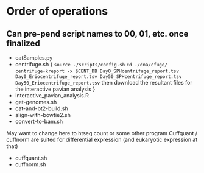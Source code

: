 # Order of operations
## Can pre-pend script names to 00, 01, etc. once finalized

* catSamples.py
* centrifuge.sh
{
`source ./scripts/config.sh`
`cd ./dna/cfuge/`
`centrifuge-kreport -x $CENT_DB Day0_SPHcentrifuge_report.tsv Day0_Eriocentrifuge_report.tsv Day50_SPHcentrifuge_report.tsv Day50_Eriocentrifuge_report.tsv`
then download the resultant files for the interactive pavian analysis
}
* interactive_pavian_analysis.R
* get-genomes.sh
* cat-and-bt2-build.sh
* align-with-bowtie2.sh
* convert-to-bam.sh

May want to change here to htseq count or some other program
Cuffquant / cuffnorm are suited for differential expression
(and eukaryotic expression at that)

* cuffquant.sh
* cuffnorm.sh
